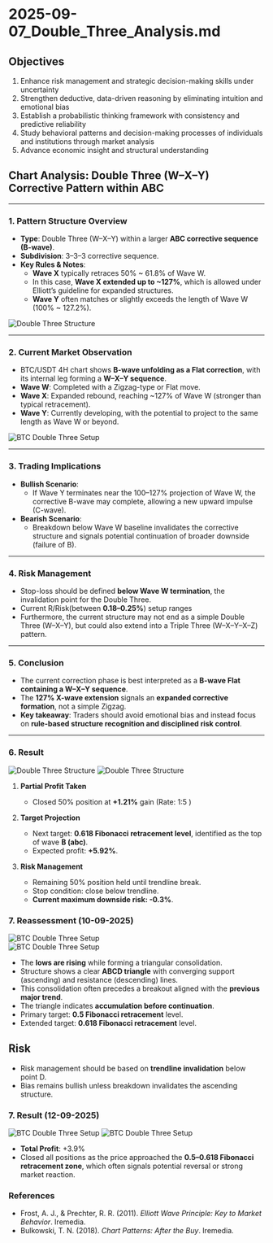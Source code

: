 # 2025-09-07_Double_Three_Analysis.md  

## Objectives  

1. Enhance risk management and strategic decision-making skills under uncertainty  
2. Strengthen deductive, data-driven reasoning by eliminating intuition and emotional bias  
3. Establish a probabilistic thinking framework with consistency and predictive reliability  
4. Study behavioral patterns and decision-making processes of individuals and institutions through market analysis  
5. Advance economic insight and structural understanding  

## Chart Analysis: Double Three (W–X–Y) Corrective Pattern within ABC  

---

### 1. Pattern Structure Overview
- **Type**: Double Three (W–X–Y) within a larger **ABC corrective sequence (B-wave)**.  
- **Subdivision**: 3–3–3 corrective sequence.  
- **Key Rules & Notes**:  
  - **Wave X** typically retraces 50% ~ 61.8% of Wave W.  
  - In this case, **Wave X extended up to ~127%**, which is allowed under Elliott’s guideline for expanded structures.  
  - **Wave Y** often matches or slightly exceeds the length of Wave W (100% ~ 127.2%).  

![Double Three Structure](WXY.jpg)  

---

### 2. Current Market Observation
- BTC/USDT 4H chart shows **B-wave unfolding as a Flat correction**, with its internal leg forming a **W–X–Y sequence**.  
- **Wave W**: Completed with a Zigzag-type or Flat move.  
- **Wave X**: Expanded rebound, reaching ~127% of Wave W (stronger than typical retracement).  
- **Wave Y**: Currently developing, with the potential to project to the same length as Wave W or beyond.  

![BTC Double Three Setup](2025-09-07_Double_Three.png)  

---

### 3. Trading Implications
- **Bullish Scenario**:  
  - If Wave Y terminates near the 100–127% projection of Wave W, the corrective B-wave may complete, allowing a new upward impulse (C-wave).  
- **Bearish Scenario**:  
  - Breakdown below Wave W baseline invalidates the corrective structure and signals potential continuation of broader downside (failure of B).  

---

### 4. Risk Management
- Stop-loss should be defined **below Wave W termination**, the invalidation point for the Double Three.  
- Current R/Risk(between **0.18–0.25%**) setup ranges 
- Furthermore, the current structure may not end as a simple Double Three (W–X–Y), but could also extend into a Triple Three (W–X–Y–X–Z) pattern.

---

### 5. Conclusion
- The current correction phase is best interpreted as a **B-wave Flat containing a W–X–Y sequence**.  
- The **127% X-wave extension** signals an **expanded corrective formation**, not a simple Zigzag.  
- **Key takeaway**: Traders should avoid emotional bias and instead focus on **rule-based structure recognition and disciplined risk control**.  

---

### 6. Result
![Double Three Structure](Result.png)
![Double Three Structure](Profit_target.png)

1. **Partial Profit Taken**  
   - Closed 50% position at **+1.21%** gain (Rate: 1:5 )

2. **Target Projection**  
   - Next target: **0.618 Fibonacci retracement level**, identified as the top of wave **B (abc)**.  
   - Expected profit: **+5.92%**.  

3. **Risk Management**  
   - Remaining 50% position held until trendline break.  
   - Stop condition: close below trendline.  
   - **Current maximum downside risk: -0.3%**.  

### 7. Reassessment (10-09-2025)
![BTC Double Three Setup](Reassessment_Triangle.png)  
![BTC Double Three Setup](Entry.png)  

- The **lows are rising** while forming a triangular consolidation.  
- Structure shows a clear **ABCD triangle** with converging support (ascending) and resistance (descending) lines.  
- This consolidation often precedes a breakout aligned with the **previous major trend**.  
- The triangle indicates **accumulation before continuation**.  
- Primary target: **0.5 Fibonacci retracement** level.  
- Extended target: **0.618 Fibonacci retracement** level.  

## Risk
- Risk management should be based on **trendline invalidation** below point D.  
- Bias remains bullish unless breakdown invalidates the ascending structure.  

### 7. Result (12-09-2025)
![BTC Double Three Setup](End.png)
![BTC Double Three Setup](Proof.png)  
- **Total Profit**: +3.9%  
- Closed all positions as the price approached the **0.5–0.618 Fibonacci retracement zone**, which often signals potential reversal or strong market reaction.  


### References
- Frost, A. J., & Prechter, R. R. (2011). *Elliott Wave Principle: Key to Market Behavior*. Iremedia.  
- Bulkowski, T. N. (2018). *Chart Patterns: After the Buy*. Iremedia.  

